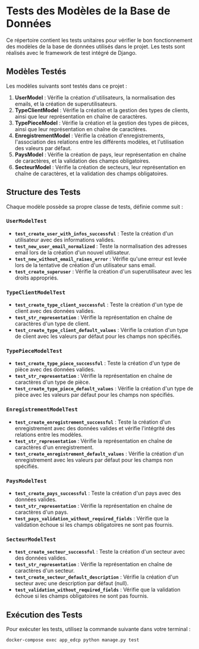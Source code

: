 # Tests des Modèles de la Base de Données

Ce répertoire contient les tests unitaires pour vérifier le bon fonctionnement des modèles de la base de données utilisés dans le projet. Les tests sont réalisés avec le framework de test intégré de Django.

## Modèles Testés

Les modèles suivants sont testés dans ce projet :

1. **UserModel** : Vérifie la création d'utilisateurs, la normalisation des emails, et la création de superutilisateurs.
2. **TypeClientModel** : Vérifie la création et la gestion des types de clients, ainsi que leur représentation en chaîne de caractères.
3. **TypePieceModel** : Vérifie la création et la gestion des types de pièces, ainsi que leur représentation en chaîne de caractères.
4. **EnregistrementModel** : Vérifie la création d'enregistrements, l'association des relations entre les différents modèles, et l'utilisation des valeurs par défaut.
5. **PaysModel** : Vérifie la création de pays, leur représentation en chaîne de caractères, et la validation des champs obligatoires.
6. **SecteurModel** : Vérifie la création de secteurs, leur représentation en chaîne de caractères, et la validation des champs obligatoires.

## Structure des Tests

Chaque modèle possède sa propre classe de tests, définie comme suit :

### `UserModelTest`

- **`test_create_user_with_infos_successful`** : Teste la création d'un utilisateur avec des informations valides.
- **`test_new_user_email_normalized`** : Teste la normalisation des adresses email lors de la création d'un nouvel utilisateur.
- **`test_new_without_email_raises_error`** : Vérifie qu'une erreur est levée lors de la tentative de création d'un utilisateur sans email.
- **`test_create_superuser`** : Vérifie la création d'un superutilisateur avec les droits appropriés.

### `TypeClientModelTest`

- **`test_create_type_client_successful`** : Teste la création d'un type de client avec des données valides.
- **`test_str_representation`** : Vérifie la représentation en chaîne de caractères d'un type de client.
- **`test_create_type_client_default_values`** : Vérifie la création d'un type de client avec les valeurs par défaut pour les champs non spécifiés.

### `TypePieceModelTest`

- **`test_create_type_piece_successful`** : Teste la création d'un type de pièce avec des données valides.
- **`test_str_representation`** : Vérifie la représentation en chaîne de caractères d'un type de pièce.
- **`test_create_type_piece_default_values`** : Vérifie la création d'un type de pièce avec les valeurs par défaut pour les champs non spécifiés.

### `EnregistrementModelTest`

- **`test_create_enregistrement_successful`** : Teste la création d'un enregistrement avec des données valides et vérifie l'intégrité des relations entre les modèles.
- **`test_str_representation`** : Vérifie la représentation en chaîne de caractères d'un enregistrement.
- **`test_create_enregistrement_default_values`** : Vérifie la création d'un enregistrement avec les valeurs par défaut pour les champs non spécifiés.

### `PaysModelTest`

- **`test_create_pays_successful`** : Teste la création d'un pays avec des données valides.
- **`test_str_representation`** : Vérifie la représentation en chaîne de caractères d'un pays.
- **`test_pays_validation_without_required_fields`** : Vérifie que la validation échoue si les champs obligatoires ne sont pas fournis.

### `SecteurModelTest`

- **`test_create_secteur_successful`** : Teste la création d'un secteur avec des données valides.
- **`test_str_representation`** : Vérifie la représentation en chaîne de caractères d'un secteur.
- **`test_create_secteur_default_description`** : Vérifie la création d'un secteur avec une description par défaut (null).
- **`test_validation_without_required_fields`** : Vérifie que la validation échoue si les champs obligatoires ne sont pas fournis.

## Exécution des Tests

Pour exécuter les tests, utilisez la commande suivante dans votre terminal :

```bash
docker-compose exec app_edcp python manage.py test